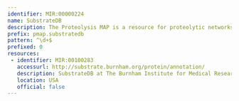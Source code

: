 ```yaml
---
identifier: MIR:00000224
name: SubstrateDB
description: The Proteolysis MAP is a resource for proteolytic networks and pathways. PMAP is comprised of five databases, linked together in one environment. SubstrateDB contains molecular information on documented protease substrates.
prefix: pmap.substratedb
pattern: ^\d+$
prefixed: 0
resources:
 - identifier: MIR:00100283
   accessurl: http://substrate.burnham.org/protein/annotation/
   description: SubstrateDB at The Burnham Institute for Medical Research
   location: USA
   official: false
---
```


